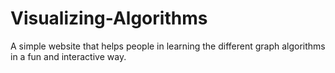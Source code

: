 # Visualizing-Algorithms
A simple website that helps people in learning the different graph algorithms in a fun and interactive way.
